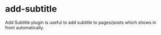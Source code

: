 # add-subtitle
Add Subtitle plugin is useful to add subtitle to pages/posts which shows in front automatically.
